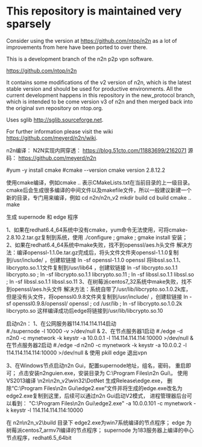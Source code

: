 This repository is maintained very sparsely
===========================================

Consider using the version at https://github.com/ntop/n2n
as a lot of improvements from here have been ported to over
there.


This is a development branch of the n2n p2p vpn software.

https://github.com/ntop/n2n

It contains some modifications of the v2 version of n2n, which is the latest stable version
and should be used for productive environments.
All the current development happens in this repository in the new_protocol branch, which is 
intended to be come version v3 of n2n and then merged back into the original svn repository
on ntop.org.

Uses sglib http://sglib.sourceforge.net.

For further information please visit the wiki https://github.com/meyerd/n2n/wiki.


n2n编译：
N2N实现内网穿透： https://blog.51cto.com/11883699/2162071
源码： https://github.com/meyerd/n2n

#yum -y install cmake
#cmake --version
cmake version 2.8.12.2

使用cmake编译，例如cmake .. 表示CMakeLists.txt在当前目录的上一级目录。cmake后会生成很多编译的中间文件以及makefile文件，所以一般建议新建一个新的目录，专门用来编译，例如
cd n2n/n2n_v2
mkdir build
cd build
cmake ..
make

生成 supernode 和 edge 程序

1、如果在redhat6.4_64系统中没有cmake，yum命令无法使用，可将cmake-2.8.10.2.tar.gz复制到系统，使用 ./configure  ; gmake ; gmake install 安装；
2、如果在redhat6.4_64系统中make失败，找不到openssl/aes.h头文件
解决方法：编译openssl-1.1.0e.tar.gz完成后，将头文件文件夹openssl-1.1.0复制到/usr/include/ ，创建软链接 ln -sf openssl-1.1.0 openssl 
		  将libssl.so.1.1、libcrypto.so.1.1文件复制到/usr/lib64 ，创建软链接 ln -sf libcrypto.so.1.1 libcrypto.so ; ln -sf libcrypto.so.1.1 libcrypto.so.11 ; ln -sf libssl.so.1.1 libssl.so ; ln -sf libssl.so.1.1 libssl.so.11
3、在树莓派centos7_32系统中make失败，找不到openssl/aes.h头文件
解决方法：系统自带了/usr/lib/libcrypto.so.1.0.2k库，但是没有头文件，将openssl0.9.8文件夹复制到/usr/include/ ，创建软链接 ln -sf openssl0.9.8/openssl/ openssl ; cd /usr/lib ; ln -sf libcrypto.so.1.0.2k libcrypto.so
	      这样编译成功后edge将链接到/usr/lib/libcrypto.so.10
		  
		  
启动n2n：
1、在公网服务器114.114.114.114启动  
#./supernode -l 10000 -v >/dev/null &
2、在节点服务器1启动
#./edge -d n2n0 -c mynetwork -k keystr -a 10.0.0.1 -l 114.114.114.114:10000 >/dev/null &
   在节点服务器2启动
#./edge -d n2n0 -c mynetwork -k keystr -a 10.0.0.2 -l 114.114.114.114:10000 >/dev/null &
使用 pkill edge 退出vpn

3、在Windows节点启动n2n Gui，配置supernode地址，组名，密码， 重启即可；
点击安装n2nguien.exe，安装目录为 C:\Program Files\n2n Gui\，
使用VS2013编译 \n2n\n2n_v2\win32\DotNet 生成Release\edge.exe， 删除“C:\Program Files\n2n Gui\edge2.exe”文件并将生成的edge.exe改名为edge2.exe复制到这里，后续可以通过n2n Gui启动V2模式，
进程管理器后台可以看到： "C:\Program Files\n2n Gui\edge2.exe" -a 10.0.0.101 -c mynetwork -k keystr -l 114.114.114.114:10000


在 n2n\n2n_v2\build 目录下 edge2.exe为win7系统编译的节点程序； edge 为树莓派centos7_armv7l编译的节点程序； supernode 为183服务器上编译的中心节点程序，redhat6.5_64bit








